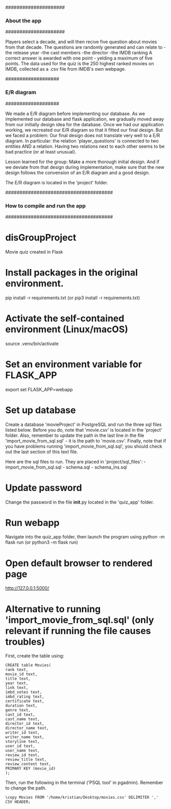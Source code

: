 #####################
### About the app ###
#####################

Players select a decade, and will then recive five question about movies from that decade. The questions are
randomly generated and can relate to 
	-the release year
	-the cast members
	-the director
	-the IMDB ranking
A correct answer is awarded with one point - yelding a maximum of five points. 
The data used for the quiz is the 250 highest ranked movies on IMDB, collected as a .csv file from IMDB's own webpage.

###################
### E/R diagram ###
###################

We made a E/R diagram before implementing our database. As we implemented our database and flask application, we 
gradually moved away from our initially design idea for the database. Once we had our application working, we 
recreated our E/R diagram so that it fitted our final design. But we faced a problem: Our final design does not 
translate very well to a E/R diagram. In particular: the relation 'player_questions' is connected to two entities 
AND a relation. Having two relations next to each other seems to be bad practice (or at least unusual). 

Lesson learned for the group: Make a more thorough initial design. And if we deviate from that design during 
implementation, make sure that the new design follows the convension of an E/R diagram and a good design.

The E/R diagram is located in the 'project' folder.

######################################
### How to compile and run the app ###
######################################

# disGroupProject
Movie quiz created in Flask

# Install packages in the original environment.
pip install -r requirements.txt (or pip3 install -r requirements.txt)

# Activate the self-contained environment (Linux/macOS)
source .venv/bin/activate

# Set an environment variable for FLASK_APP
export set FLASK_APP=webapp

# Set up database
Create a database 'movieProject' in PostgreSQL and run the three sql files listed below. Before you do,
note that 'movie.csv' is located in the 'project' folder. Also, remember to update the path in the last 
line in the file 'import_movie_from_sql.sql' - it is the path to 'movie.csv'. Finally, note that if you 
have problems running 'import_movie_from_sql.sql', you should check out the last section of this text file.

Here are the sql files to run. They are placed in 'project/sql_files':
    - import_movie_from_sql.sql
    - schema.sql
    - schema_ins.sql

# Update password
Change the password in the file __init__.py located in the 'quiz_app' folder.

# Run webapp
Navigate into the quiz_app folder, then launch the program using
python -m flask run (or python3 -m flask run)

# Open default browser to rendered page
http://127.0.0.1:5000/

###

# Alternative to running 'import_movie_from_sql.sql' (only relevant if running the file causes troubles)
First, create the table using:

	CREATE table Movies(
	rank text,
	movie_id text,
	title text,
	year text,
	link text,
	imbd_votes text,
	imbd_rating text,
	certificate text,
	duration text,
	genre text,
	cast_id text,
	cast_name text,
	director_id text,
	director_name text,
	writer_id text,
	writer_name text,
	storyline text,
	user_id text,
	user_name text,
	review_id text,
	review_title text,
	review_content text,
	PRIMARY KEY (movie_id)
	);

Then, run the following in the terminal ('PSQL tool' in pgadmin). Remember to change the path.

	\copy Movies FROM '/home/kristian/Desktop/movies.csv' DELIMITER ',' CSV HEADER;
